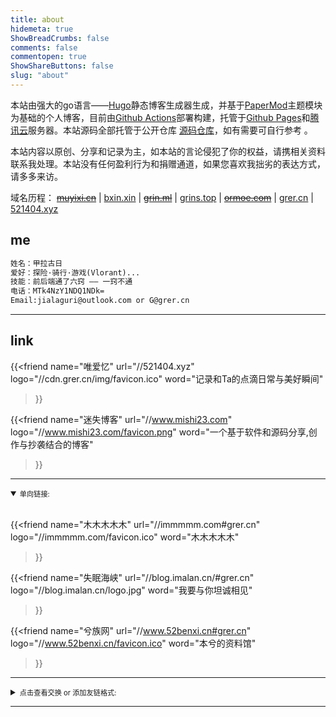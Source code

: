 ```yaml
---
title: about
hidemeta: true
ShowBreadCrumbs: false
comments: false
commentopen: true
ShowShareButtons: false
slug: "about"
---
```


本站由强大的go语言——<a href="https://gohugo.io/">Hugo</a>静态博客生成器生成，并基于<a href="https://github.com/adityatelange/hugo-PaperMod/">PaperMod</a>主题模块为基础的个人博客，目前由<a href="https://github.com/actions">Github Actions</a>部署构建，托管于<a href="https://pages.github.com/">Github Pages</a>和<a href="https://cloud.tencent.com/">腾讯云</a>服务器。本站源码全部托管于公开仓库 <a href="https://github.com/iguri/iguri.github.io" target="_blank" rel="noopener">源码仓库</a>，如有需要可自行参考 。

本站内容以原创、分享和记录为主，如本站的言论侵犯了你的权益，请携相关资料联系我处理。本站没有任何盈利行为和捐赠通道，如果您喜欢我拙劣的表达方式，请多多来访。

域名历程：
<del><a href="#">muyixi.cn</a></del>
 |
<a href="#">bxin.xin</a>
 |
<del><a href="#">grin.ml</a></del>
 |
<a href="https://grins.top">grins.top</a>
 |
<del><a href="#">ormoe.com</a></del>
 |
<a href="#">grer.cn</a>
 |
<a href="https://521404.xyz">521404.xyz</a>

## me

```html
姓名：甲拉古日
爱好：探险·骑行·游戏(Vlorant)...
技能：前后端通了六窍 —— 一窍不通
电话：MTk4NzY1NDQ1NDk=
Email:jialaguri@outlook.com or G@grer.cn
```

<hr />

## **link**

{{<friend
name="唯爱忆" url="//521404.xyz"
logo="//cdn.grer.cn/img/favicon.ico" 
word="记录和Ta的点滴日常与美好瞬间"
>}}

{{<friend
name="迷失博客" url="//www.mishi23.com" 
logo="//www.mishi23.com/favicon.png" 
word="一个基于软件和源码分享,创作与抄袭结合的博客"
>}}

<hr />
<details open>
  <summary>
    <a style="font-size: 0.8em"; >单向链接:</a>
  </summary>
  <br />

{{<friend
name="木木木木木" url="//immmmm.com#grer.cn" 
logo="//immmmm.com/favicon.ico" 
word="木木木木木"
>}}


{{<friend
name="失眠海峡" url="//blog.imalan.cn/#grer.cn" 
logo="//blog.imalan.cn/logo.jpg" 
word="我要与你坦诚相见"
>}}

{{<friend
name="兮族网" url="//www.52benxi.cn#grer.cn" 
logo="//www.52benxi.cn/favicon.ico" 
word="本兮的资料馆"
>}}

</details>
<hr />
<details>
  <summary>
    <a style="font-size: 0.8em"; >点击查看交换 or 添加友链格式:</a>
  </summary>
  <br />
<ul>
  <li><strong>要求</strong></li>
    <ul>
      <li>原创内容为主</li> 
      <li>文章 &gt;= 10 篇且建站时间 &gt;= 3个月</li> 
      <li>文章无违法违规内容</li> 
      <li>拥有独立的域名</li> 
      <li>以上要求不是硬性，内容质量优，简洁美观的非博客类站点也欢迎链接。</li> 
    </ul> 
  <p>如果您的网站满足上述要求，可以在下方评论区或通过<a href="#me">me</a>的联系方式提交友链交换请求，我会及时处理。</p>
</ul>

<ul>
  <li><strong>格式</strong></li> 
    <ul> 
      <li>网站地址：</li> 
      <li>网站名称：</li> 
      <li>网站描述：</li> 
      <li>网站图标：Iconfile / logotype</li> 
    </ul> 
</ul>

<ul>
  <li><strong>本站信息</strong></li> 
    <ul> 
      <li>网站地址：https://grer.cn</li> 
      <li>网站名称：故人笔记</li> 
      <li>网站描述：甲拉古日的自留地，随手记录生活与灵感瞬间的创作。</li> 
      <li>网站图标： </li>
      <ul>
        <li>Iconfile: https://grer.cn/favicon.ico</li>
        <li>logotype: https://grer.cn/logo.png</li>
      </ul>
    </ul>
</ul>
</details>

<hr />